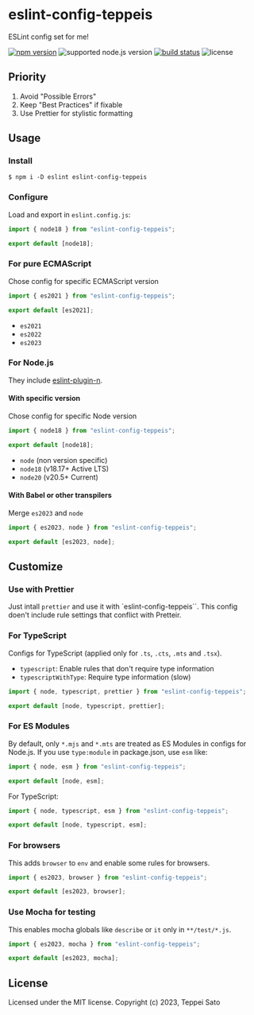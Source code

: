 # eslint-config-teppeis

ESLint config set for me!

[![npm version][npm-image]][npm-url]
![supported node.js version][node-version]
[![build status][ci-image]][ci-url]
![license][license]

## Priority

1.  Avoid "Possible Errors"
2.  Keep "Best Practices" if fixable
3.  Use Prettier for stylistic formatting

## Usage

### Install

```console
$ npm i -D eslint eslint-config-teppeis
```

### Configure

Load and export in `eslint.config.js`:

```js
import { node18 } from "eslint-config-teppeis";

export default [node18];
```

### For pure ECMAScript

Chose config for specific ECMAScript version

```js
import { es2021 } from "eslint-config-teppeis";

export default [es2021];
```

- `es2021`
- `es2022`
- `es2023`

### For Node.js

They include [eslint-plugin-n](https://www.npmjs.com/package/eslint-plugin-n).

#### With specific version

Chose config for specific Node version

```js
import { node18 } from "eslint-config-teppeis";

export default [node18];
```

- `node` (non version specific)
- `node18` (v18.17+ Active LTS)
- `node20` (v20.5+ Current)

#### With Babel or other transpilers

Merge `es2023` and `node`

```js
import { es2023, node } from "eslint-config-teppeis";

export default [es2023, node];
```

## Customize

### Use with Prettier

Just intall `prettier` and use it with `eslint-config-teppeis``.
This config doen't include rule settings that conflict with Pretteir.

### For TypeScript

Configs for TypeScript (applied only for `.ts`, `.cts`, `.mts` and `.tsx`).

- `typescript`: Enable rules that don't require type information
- `typescriptWithType`: Require type information (slow)

```js
import { node, typescript, prettier } from "eslint-config-teppeis";

export default [node, typescript, prettier];
```

### For ES Modules

By default, only `*.mjs` and `*.mts` are treated as ES Modules in configs for Node.js.
If you use `type:module` in package.json, use `esm` like:

```js
import { node, esm } from "eslint-config-teppeis";

export default [node, esm];
```

For TypeScript:

```js
import { node, typescript, esm } from "eslint-config-teppeis";

export default [node, typescript, esm];
```

### For browsers

This adds `browser` to `env` and enable some rules for browsers.

```js
import { es2023, browser } from "eslint-config-teppeis";

export default [es2023, browser];
```

### Use Mocha for testing

This enables mocha globals like `describe` or `it` only in `**/test/*.js`.

```js
import { es2023, mocha } from "eslint-config-teppeis";

export default [es2023, mocha];
```

## License

Licensed under the MIT license.
Copyright (c) 2023, Teppei Sato

[npm-image]: https://badgen.net/npm/v/eslint-config-teppeis?icon=npm&label=
[npm-url]: https://npmjs.org/package/eslint-config-teppeis
[ci-image]: https://github.com/teppeis/eslint-config-teppeis/workflows/ci/badge.svg
[ci-url]: https://github.com/teppeis/eslint-config-teppeis/actions?query=workflow%3A%22ci%22
[deps-image]: https://img.shields.io/librariesio/release/npm/eslint-config-teppeis
[deps-url]: https://libraries.io/npm/eslint-config-teppeis
[node-version]: https://badgen.net/npm/node/eslint-config-teppeis
[license]: https://badgen.net/npm/license/eslint-config-teppeis
